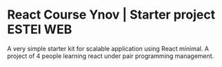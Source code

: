 # React Course Ynov | Starter project ESTEI WEB

A very simple starter kit for scalable application using React minimal.
A project of 4 people learning react under pair programming management.

